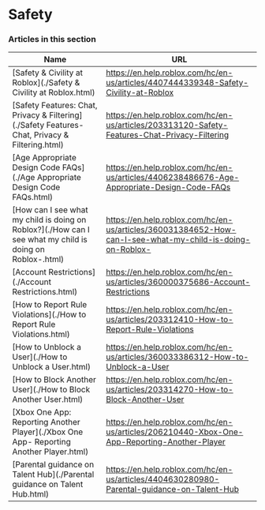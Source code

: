 # Safety  
### Articles in this section
Name|URL
-|-
[Safety & Civility at Roblox](./Safety & Civility at Roblox.html) |https://en.help.roblox.com/hc/en-us/articles/4407444339348-Safety-Civility-at-Roblox
[Safety Features: Chat, Privacy & Filtering](./Safety Features- Chat, Privacy & Filtering.html) |https://en.help.roblox.com/hc/en-us/articles/203313120-Safety-Features-Chat-Privacy-Filtering
[Age Appropriate Design Code FAQs](./Age Appropriate Design Code FAQs.html) |https://en.help.roblox.com/hc/en-us/articles/4406238486676-Age-Appropriate-Design-Code-FAQs
[How can I see what my child is doing on Roblox?](./How can I see what my child is doing on Roblox-.html) |https://en.help.roblox.com/hc/en-us/articles/360031384652-How-can-I-see-what-my-child-is-doing-on-Roblox-
[Account Restrictions](./Account Restrictions.html) |https://en.help.roblox.com/hc/en-us/articles/360000375686-Account-Restrictions
[How to Report Rule Violations](./How to Report Rule Violations.html) |https://en.help.roblox.com/hc/en-us/articles/203312410-How-to-Report-Rule-Violations
[How to Unblock a User](./How to Unblock a User.html) |https://en.help.roblox.com/hc/en-us/articles/360033386312-How-to-Unblock-a-User
[How to Block Another User](./How to Block Another User.html) |https://en.help.roblox.com/hc/en-us/articles/203314270-How-to-Block-Another-User
[Xbox One App: Reporting Another Player](./Xbox One App- Reporting Another Player.html) |https://en.help.roblox.com/hc/en-us/articles/206210440-Xbox-One-App-Reporting-Another-Player
[Parental guidance on Talent Hub](./Parental guidance on Talent Hub.html) |https://en.help.roblox.com/hc/en-us/articles/4404630280980-Parental-guidance-on-Talent-Hub